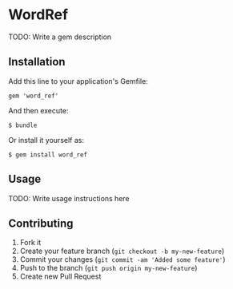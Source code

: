 # WordRef

TODO: Write a gem description

## Installation

Add this line to your application's Gemfile:

    gem 'word_ref'

And then execute:

    $ bundle

Or install it yourself as:

    $ gem install word_ref

## Usage

TODO: Write usage instructions here

## Contributing

1. Fork it
2. Create your feature branch (`git checkout -b my-new-feature`)
3. Commit your changes (`git commit -am 'Added some feature'`)
4. Push to the branch (`git push origin my-new-feature`)
5. Create new Pull Request
